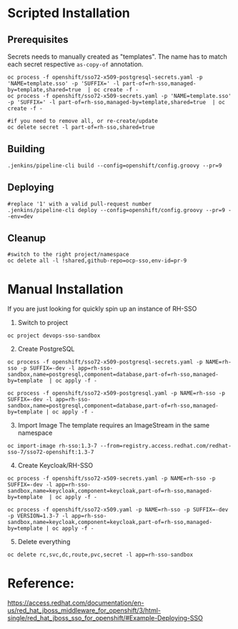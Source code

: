 # Scripted Installation

## Prerequisites
Secrets needs to manually created as "templates". The name has to match each secret respective `as-copy-of` annotation.
```
oc process -f openshift/sso72-x509-postgresql-secrets.yaml -p 'NAME=template.sso' -p 'SUFFIX=' -l part-of=rh-sso,managed-by=template,shared=true  | oc create -f -
oc process -f openshift/sso72-x509-secrets.yaml -p 'NAME=template.sso' -p 'SUFFIX=' -l part-of=rh-sso,managed-by=template,shared=true  | oc create -f -

#if you need to remove all, or re-create/update
oc delete secret -l part-of=rh-sso,shared=true

```
## Building
```
.jenkins/pipeline-cli build --config=openshift/config.groovy --pr=9
```

## Deploying
```
#replace '1' with a valid pull-request number
.jenkins/pipeline-cli deploy --config=openshift/config.groovy --pr=9 --env=dev
```

## Cleanup
```
#switch to the right project/namespace
oc delete all -l !shared,github-repo=ocp-sso,env-id=pr-9
```

# Manual Installation
If you are just looking for quickly spin up an instance of RH-SSO

1. Switch to project
```
oc project devops-sso-sandbox
```

2. Create PostgreSQL
```
oc process -f openshift/sso72-x509-postgresql-secrets.yaml -p NAME=rh-sso -p SUFFIX=-dev -l app=rh-sso-sandbox,name=postgresql,component=database,part-of=rh-sso,managed-by=template  | oc apply -f -

oc process -f openshift/sso72-x509-postgresql.yaml -p NAME=rh-sso -p SUFFIX=-dev -l app=rh-sso-sandbox,name=postgresql,component=database,part-of=rh-sso,managed-by=template | oc apply -f -
```

3. Import Image
The template requires an ImageStream in the same namespace
```
oc import-image rh-sso:1.3-7 --from=registry.access.redhat.com/redhat-sso-7/sso72-openshift:1.3-7
```

4. Create Keycloak/RH-SSO
```
oc process -f openshift/sso72-x509-secrets.yaml -p NAME=rh-sso -p SUFFIX=-dev -l app=rh-sso-sandbox,name=keycloak,component=keycloak,part-of=rh-sso,managed-by=template  | oc apply -f -

oc process -f openshift/sso72-x509.yaml -p NAME=rh-sso -p SUFFIX=-dev -p VERSION=1.3-7 -l app=rh-sso-sandbox,name=keycloak,component=keycloak,part-of=rh-sso,managed-by=template | oc apply -f -
```

5. Delete everything
```
oc delete rc,svc,dc,route,pvc,secret -l app=rh-sso-sandbox
```

# Reference:

https://access.redhat.com/documentation/en-us/red_hat_jboss_middleware_for_openshift/3/html-single/red_hat_jboss_sso_for_openshift/#Example-Deploying-SSO
